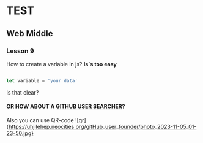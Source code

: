# TEST
## Web Middle
### Lesson 9

How to create a variable in js?
**Is`s too easy**

```javascript

let variable = 'your data'

```

Is that clear?

#### OR HOW ABOUT A [GITHUB USER SEARCHER](https://uhjilehep.neocities.org/gitHub_user_founder/les8)?

Also you can use QR-code ![qr] {https://uhjilehep.neocities.org/gitHub_user_founder/photo_2023-11-05_01-23-50.jpg}


